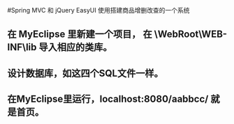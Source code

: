 #Spring MVC 和 jQuery EasyUI 使用搭建商品增删改查的一个系统

## 在 MyEclipse 里新建一个项目， 在 \WebRoot\WEB-INF\lib 导入相应的类库。
## 设计数据库，如这四个SQL文件一样。

## 在MyEclipse里运行，localhost:8080/aabbcc/ 就是首页。